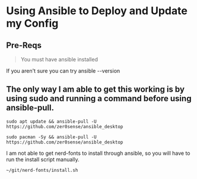 # Using Ansible to Deploy and Update my Config

## Pre-Reqs
> You must have ansible installed

If you aren't sure you can try ansible --version

The only way I am able to get this working is by using sudo and running a command before using ansible-pull.
---

```
sudo apt update && ansible-pull -U https://github.com/zer0sense/ansible_desktop
```

```
sudo pacman -Sy && ansible-pull -U https://github.com/zer0sense/ansible_desktop
```

I am not able to get nerd-fonts to install through ansible, so you will have to run the install script manually.
	
```
~/git/nerd-fonts/install.sh
```